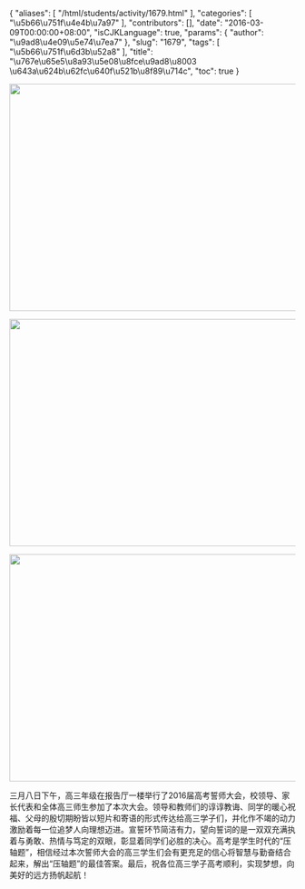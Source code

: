 {
    "aliases": [
        "/html/students/activity/1679.html"
    ],
    "categories": [
        "\u5b66\u751f\u4e4b\u7a97"
    ],
    "contributors": [],
    "date": "2016-03-09T00:00:00+08:00",
    "isCJKLanguage": true,
    "params": {
        "author": "\u9ad8\u4e09\u5e74\u7ea7"
    },
    "slug": "1679",
    "tags": [
        "\u5b66\u751f\u6d3b\u52a8"
    ],
    "title": "\u767e\u65e5\u8a93\u5e08\u8fce\u9ad8\u8003 \u643a\u624b\u62fc\u640f\u521b\u8f89\u714c",
    "toc": true
}


<img
    src="https://cdn.tfls.online/mirror/full/71b27bf38d997201d933e72550362a1ea7a9554c.jpg"
    style="display:block;margin-left:auto;margin-right:auto;"
    decoding="async"
    fetchpriority="auto"
    loading="lazy"
    height="400"
    width="600"
/>





<img
    src="https://cdn.tfls.online/mirror/full/304e39e9ad4cdbf7222d6f18d0f144bd0774b028.jpg"
    style="display:block;margin-left:auto;margin-right:auto;"
    decoding="async"
    fetchpriority="auto"
    loading="lazy"
    height="400"
    width="600"
/>













<img
    src="https://cdn.tfls.online/mirror/full/6496c35ae7bcef4c14d48c9a2ef8b6cb8f68df58.jpg"
    style="display:block;margin-left:auto;margin-right:auto;"
    decoding="async"
    fetchpriority="auto"
    loading="lazy"
    height="400"
    width="600"
/>







三月八日下午，高三年级在报告厅一楼举行了2016届高考誓师大会，校领导、家长代表和全体高三师生参加了本次大会。领导和教师们的谆谆教诲、同学的暖心祝福、父母的殷切期盼皆以短片和寄语的形式传达给高三学子们，并化作不竭的动力激励着每一位追梦人向理想迈进。宣誓环节简洁有力，望向誓词的是一双双充满执着与勇敢、热情与笃定的双眼，彰显着同学们必胜的决心。高考是学生时代的“压轴题”，相信经过本次誓师大会的高三学生们会有更充足的信心将智慧与勤奋结合起来，解出“压轴题”的最佳答案。最后，祝各位高三学子高考顺利，实现梦想，向美好的远方扬帆起航！








